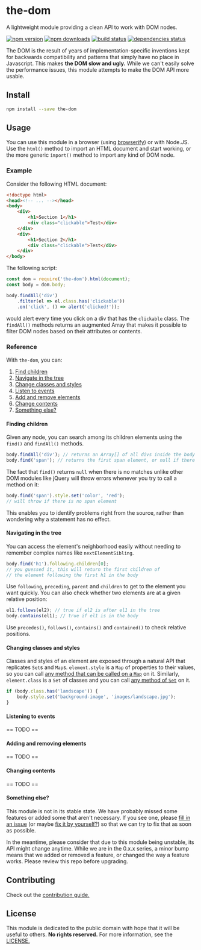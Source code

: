 # the-dom

A lightweight module providing a clean API to work with DOM nodes.

[![npm version](https://img.shields.io/npm/v/the-dom.svg?style=flat-square)](https://www.npmjs.com/package/the-dom)
[![npm downloads](https://img.shields.io/npm/dm/the-dom.svg?style=flat-square)](https://www.npmjs.com/package/the-dom)
[![build status](https://img.shields.io/travis/matteodelabre/the-dom.svg?style=flat-square)](https://travis-ci.org/matteodelabre/the-dom)
[![dependencies status](http://img.shields.io/david/matteodelabre/the-dom.svg?style=flat-square)](https://david-dm.org/matteodelabre/the-dom)

The DOM is the result of years of implementation-specific inventions kept
for backwards compatibility and patterns that simply have no place in
Javascript. This makes **the DOM slow and ugly.**
While we can't easily solve the performance issues, this module attempts
to make the DOM API more usable.

## Install

```sh
npm install --save the-dom
```

## Usage

You can use this module in a browser (using [browserify](https://npmjs.com/package/browserify))
or with Node.JS. Use the `html()` method to import an HTML document and start working, or
the more generic `import()` method to import any kind of DOM node.

### Example

Consider the following HTML document:

```html
<!doctype html>
<head><!-- ... --></head>
<body>
    <div>
        <h1>Section 1</h1>
        <div class="clickable">Test</div>
    </div>
    <div>
        <h1>Section 2</h1>
        <div class="clickable">Test</div>
    </div>
</body>
```

The following script:

```js
const dom = require('the-dom').html(document);
const body = dom.body;

body.findAll('div')
    .filter(el => el.class.has('clickable'))
    .on('click', () => alert('clicked!'));
```

would alert every time you click on a div that has the `clickable` class.
The `findAll()` methods returns an augmented Array that makes it possible
to filter DOM nodes based on their attributes or contents.

### Reference

With `the-dom`, you can:

1. [Find children](#finding-children)
2. [Navigate in the tree](#navigating-in-the-tree)
3. [Change classes and styles](#changing-classes-and-styles)
4. [Listen to events](#listening-to-events)
5. [Add and remove elements](#adding-and-removing-elements)
6. [Change contents](#changing-contents)
7. [Something else?](#something-else)

#### Finding children

Given any node, you can search among its children elements using
the `find()` and `findAll()` methods.

```js
body.findAll('div'); // returns an Array[] of all divs inside the body
body.find('span'); // returns the first span element, or null if there is no span element
```

The fact that `find()` returns `null` when there is no
matches unlike other DOM modules like jQuery will throw
errors whenever you try to call a method on it:

```js
body.find('span').style.set('color', 'red');
// will throw if there is no span element
```

This enables you to identify problems right from the source,
rather than wondering why a statement has no effect.

#### Navigating in the tree

You can access the element's neighborhood easily without
needing to remember complex names like `nextElementSibling`.

```js
body.find('h1').following.children[0];
// you guessed it, this will return the first children of
// the element following the first h1 in the body
```

Use `following`, `preceding`, `parent` and `children` to
get to the element you want quickly. You can also check whether
two elements are at a given relative position:

```js
el1.follows(el2); // true if el2 is after el1 in the tree
body.contains(el1); // true if el1 is in the body
```

Use `precedes()`, `follows()`, `contains()` and `contained()`
to check relative positions.

#### Changing classes and styles

Classes and styles of an element are exposed through
a natural API that replicates `Set`s and `Map`s.
`element.style` is a `Map` of properties to their values,
so you can call
[any method that can be called on a `Map`](https://developer.mozilla.org/en-US/docs/Web/JavaScript/Reference/Global_Objects/Map)
on it. Similarly, `element.class` is a `Set` of classes
and you can call
[any method of `Set`](https://developer.mozilla.org/en-US/docs/Web/JavaScript/Reference/Global_Objects/Set)
on it.

```js
if (body.class.has('landscape')) {
    body.style.set('background-image', 'images/landscape.jpg');
}
```

#### Listening to events

== TODO ==

#### Adding and removing elements

== TODO ==

#### Changing contents

== TODO ==

#### Something else?

This module is not in its stable state. We have probably
missed some features or added some that aren't necessary.
If you see one, please
[fill in an issue](https://github.com/matteodelabre/the-dom/issues/new)
(or maybe [fix it by yourself?](https://github.com/matteodelabre/the-dom/pulls/new/master))
so that we can try to fix that as soon as possible.

In the meantime, please consider that due to this module being
unstable, its API might change anytime. While we are in the
0.x.x series, a minor bump means that we added or removed a feature, or changed
the way a feature works. Please review this repo before upgrading.

## Contributing

Check out the [contribution guide.](https://github.com/matteodelabre/the-dom/blob/master/CONTRIBUTING.md)

## License

This module is dedicated to the public domain with hope that
it will be useful to others. **No rights reserved.** For more information,
see the [LICENSE.](https://github.com/matteodelabre/the-dom/blob/master/LICENSE)
